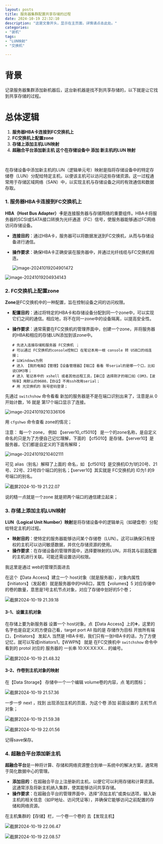 ```yaml
---
layout: posts
title: 服务器集群配置共享存储的过程
date: 2024-10-19 22:32:10
description: "这是文章开头，显示在主页面，详情请点击此处。"
categories: 
- "装机"
tags:
- "LUN映射"
- "交换机"

---
```




# 背景

记录服务器集群添加新机器后，这台新机器是找不到共享存储的，以下就是让它找到共享存储的过程。



# 总体逻辑

1. **服务器HBA卡连接到FC交换机上**    
2. **FC交换机上配置zone**    
3. **存储上添加主机LUN映射**   
4. **超融合平台添加新主机 这个在存储设备中 添加 新主机的LUN 映射** 

​		

​		在存储设备中添加新主机的LUN（逻辑单元号）映射是指将存储设备中的特定存储卷（LUN）分配给特定主机，以便该主机可以访问这些存储资源。这一过程通常用于存储区域网络（SAN）中，以实现主机与存储设备之间的有效通信和数据存取。

### 1. 服务器HBA卡连接到FC交换机上

**HBA（Host Bus Adapter）卡**是连接服务器与存储网络的重要组件。HBA卡将服务器的SCSI或SATA接口转换为光纤通道（FC）信号，使服务器能够通过FC网络访问存储设备。

- **连接目的**：通过HBA卡，服务器可以将数据发送到FC交换机，从而与存储设备进行通信。

- **操作要求**：确保HBA卡正确安装在服务器中，并通过光纤线缆与FC交换机相连。

  ![image-20241019204901472](%E6%9C%8D%E5%8A%A1%E5%99%A8%E9%9B%86%E7%BE%A4%E9%85%8D%E7%BD%AE%E5%85%B1%E4%BA%AB%E5%AD%98%E5%82%A8%E7%9A%84%E8%BF%87%E7%A8%8B/image-20241019204901472.png)

![image-20241019204934143](%E6%9C%8D%E5%8A%A1%E5%99%A8%E9%9B%86%E7%BE%A4%E9%85%8D%E7%BD%AE%E5%85%B1%E4%BA%AB%E5%AD%98%E5%82%A8%E7%9A%84%E8%BF%87%E7%A8%8B/image-20241019204934143.png)



### 2. FC交换机上配置zone

**Zone**是FC交换机中的一种配置，旨在控制设备之间的访问权限。

- **配置目的**：通过将特定的HBA卡和存储设备分配到同一个zone中，可以实现它们之间的通信。相应地，将不在同一zone中的设备隔离，以提高安全性。

- **操作要求**：通常需要在FC交换机的管理界面中，创建一个zone，并将服务器的HBA和相应的存储LUN添加到该zone中。

  ```apl
  # 先进入连接存储和服务器 FC交换机 ；
  # 可以通过 FC交换机的console控制口 在笔记本用一根 console 转 USB口的线连接；
  # 以Windows为例
  # 进入 【我的电脑】【管理】【设备管理器】【端口】看看 带serial的是哪一个口，比如说COM3等；
  # 进入 笔记本中的 xshell 或者其他远程工具，【串口】选择刚才的端口如 COM3，【波特率】用默认的9600，【协议】不用ssh改用serial；
  # 用 光交换机的 账号密码登录；
  ```

先通过 `switchshow` 命令看看 新加的服务器是不是在端口识别出来了，注意是从 0 开始计数，16 就是 第17个端口显示了连接。

![image-20241019210336106](%E6%9C%8D%E5%8A%A1%E5%99%A8%E9%9B%86%E7%BE%A4%E9%85%8D%E7%BD%AE%E5%85%B1%E4%BA%AB%E5%AD%98%E5%82%A8%E7%9A%84%E8%BF%87%E7%A8%8B/image-20241019210336106.png)

用 `cfgshwo` 命令查看 zone的情况；

注意：  每一个 zone，  例如 【server10_cf5010】 是一个的zone名称，是自定义命名的只是为了方便自己记忆理解，下面的 【cf5010】是存储，【server10】是服务器，它们都是自定义的下面有解释；

![image-20241019210402111](%E6%9C%8D%E5%8A%A1%E5%99%A8%E9%9B%86%E7%BE%A4%E9%85%8D%E7%BD%AE%E5%85%B1%E4%BA%AB%E5%AD%98%E5%82%A8%E7%9A%84%E8%BF%87%E7%A8%8B/image-20241019210402111.png)

可见 alias（别名）解释了上面的 命名，如 【cf5010】是交换机ID为1的20号、21号、22号、23号四个端口的别名；【server10】其实就是 FC交换机的 ID为1 的9号端口的别名。 

![截屏2024-10-19 21.22.07](%E6%9C%8D%E5%8A%A1%E5%99%A8%E9%9B%86%E7%BE%A4%E9%85%8D%E7%BD%AE%E5%85%B1%E4%BA%AB%E5%AD%98%E5%82%A8%E7%9A%84%E8%BF%87%E7%A8%8B/%E6%88%AA%E5%B1%8F2024-10-19%2021.22.07.jpg)

说的糙一点就是一个zone 就是把两个端口的通信建立起来；



### 3. 存储上添加主机LUN映射

**LUN（Logical Unit Number）映射**是将存储设备中的逻辑单元（如硬盘卷）分配给特定主机的过程。

- **映射目的**：使特定的服务器能够访问某个存储卷（LUN）。这可以确保只有授权的主机可以访问敏感数据，并优化存储资源的使用。
- **操作要求**：在存储设备的管理界面中，选择要映射的LUN，并将其与前面配置的主机进行关联。可能还需设置访问权限。

我这里是通过 web的管理页面进去

在这个【Data Access】建立一个 host对象（就是服务器），对象内属性【initiators】（发起者）就是服务器中的HAB口，属性【volumes】5 对应存储中的卷的数量，意思是1号主机节点对象，对应了存储中划好的5个卷；

![截屏2024-10-19 21.39.18](%E6%9C%8D%E5%8A%A1%E5%99%A8%E9%9B%86%E7%BE%A4%E9%85%8D%E7%BD%AE%E5%85%B1%E4%BA%AB%E5%AD%98%E5%82%A8%E7%9A%84%E8%BF%87%E7%A8%8B/%E6%88%AA%E5%B1%8F2024-10-19%2021.39.18.jpg)

#### 3-1、设置主机对象

在存储上要为新服务器 设置一个 host对象。点【Data Access】上的➕，这里的名字也是自定义的方便自己看，target port All 指的是 存储作为目标 开放所有端口，【initiators】 发起人 当然是 HBA卡啦，我们只有一张HBA卡的话，为了方便记忆，就可以写成initiators1，【WWPN】 就是 在FC交换机中 `switchshow` 命令中看到的 protol 对应的 服务器的 一长串 10:XX:XX:XX... 的编号。

![截屏2024-10-19 21.48.32](%E6%9C%8D%E5%8A%A1%E5%99%A8%E9%9B%86%E7%BE%A4%E9%85%8D%E7%BD%AE%E5%85%B1%E4%BA%AB%E5%AD%98%E5%82%A8%E7%9A%84%E8%BF%87%E7%A8%8B/%E6%88%AA%E5%B1%8F2024-10-19%2021.48.32.jpg)

#### 3-2、作卷到主机对象的映射

在【Data Storage】 存储中一个一个编辑 volume卷的内容，点 笔的图标；

![截屏2024-10-19 21.57.36](%E6%9C%8D%E5%8A%A1%E5%99%A8%E9%9B%86%E7%BE%A4%E9%85%8D%E7%BD%AE%E5%85%B1%E4%BA%AB%E5%AD%98%E5%82%A8%E7%9A%84%E8%BF%87%E7%A8%8B/%E6%88%AA%E5%B1%8F2024-10-19%2021.57.36.jpg)

一步一步 next ，找到 出现添加主机的页面，为这个卷 添加 前面设置的 主机节点对象；

![截屏2024-10-19 21.59.38](%E6%9C%8D%E5%8A%A1%E5%99%A8%E9%9B%86%E7%BE%A4%E9%85%8D%E7%BD%AE%E5%85%B1%E4%BA%AB%E5%AD%98%E5%82%A8%E7%9A%84%E8%BF%87%E7%A8%8B/%E6%88%AA%E5%B1%8F2024-10-19%2021.59.38.jpg)

![截屏2024-10-19 22.01.56](%E6%9C%8D%E5%8A%A1%E5%99%A8%E9%9B%86%E7%BE%A4%E9%85%8D%E7%BD%AE%E5%85%B1%E4%BA%AB%E5%AD%98%E5%82%A8%E7%9A%84%E8%BF%87%E7%A8%8B/%E6%88%AA%E5%B1%8F2024-10-19%2022.01.56.jpg)

记得save保存。



### 4. 超融合平台添加新主机

**超融合平台**是一种将计算、存储和网络资源整合到单一系统中的解决方案，通常用于简化数据中心的管理。

- **添加目的**：在超融合平台上注册新的主机，以便它可以利用存储和计算资源。这通常涉及将新主机纳入集群，使其能够访问共享存储。
- **操作要求**：在超融合平台的管理界面中，选择“添加主机”或类似选项，输入新主机的相关信息（如IP地址、访问凭证等），并确保它能够访问之前配置的存储和网络资源。



在主机集群的【存储】栏，一个卷一个卷的 去【发现主机】

![截屏2024-10-19 22.06.47](%E6%9C%8D%E5%8A%A1%E5%99%A8%E9%9B%86%E7%BE%A4%E9%85%8D%E7%BD%AE%E5%85%B1%E4%BA%AB%E5%AD%98%E5%82%A8%E7%9A%84%E8%BF%87%E7%A8%8B/%E6%88%AA%E5%B1%8F2024-10-19%2022.06.47.jpg)

![截屏2024-10-19 22.08.57](%E6%9C%8D%E5%8A%A1%E5%99%A8%E9%9B%86%E7%BE%A4%E9%85%8D%E7%BD%AE%E5%85%B1%E4%BA%AB%E5%AD%98%E5%82%A8%E7%9A%84%E8%BF%87%E7%A8%8B/%E6%88%AA%E5%B1%8F2024-10-19%2022.08.57.jpg)
